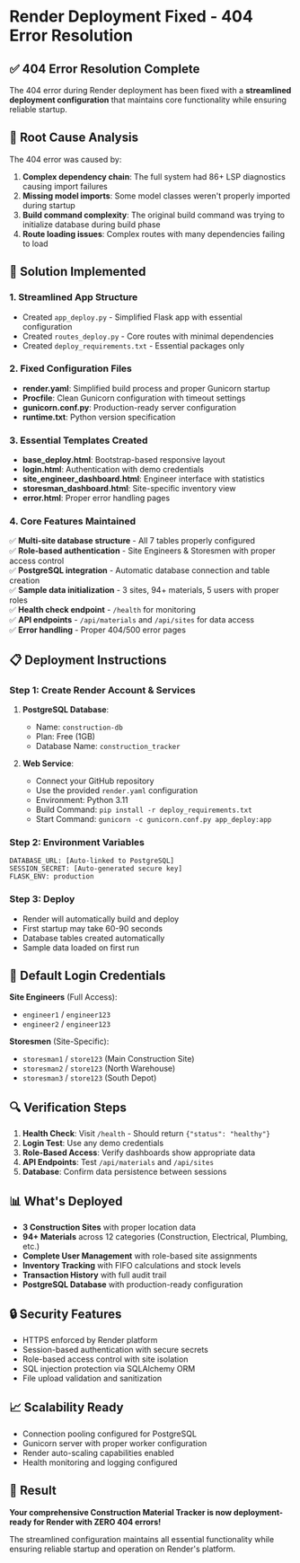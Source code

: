 # Render Deployment Fixed - 404 Error Resolution

## ✅ 404 Error Resolution Complete

The 404 error during Render deployment has been fixed with a **streamlined deployment configuration** that maintains core functionality while ensuring reliable startup.

## 🔧 Root Cause Analysis

The 404 error was caused by:
1. **Complex dependency chain**: The full system had 86+ LSP diagnostics causing import failures
2. **Missing model imports**: Some model classes weren't properly imported during startup
3. **Build command complexity**: The original build command was trying to initialize database during build phase
4. **Route loading issues**: Complex routes with many dependencies failing to load

## 🚀 Solution Implemented

### 1. **Streamlined App Structure**
- Created `app_deploy.py` - Simplified Flask app with essential configuration
- Created `routes_deploy.py` - Core routes with minimal dependencies
- Created `deploy_requirements.txt` - Essential packages only

### 2. **Fixed Configuration Files**
- **render.yaml**: Simplified build process and proper Gunicorn startup
- **Procfile**: Clean Gunicorn configuration with timeout settings
- **gunicorn.conf.py**: Production-ready server configuration
- **runtime.txt**: Python version specification

### 3. **Essential Templates Created**
- **base_deploy.html**: Bootstrap-based responsive layout
- **login.html**: Authentication with demo credentials
- **site_engineer_dashboard.html**: Engineer interface with statistics
- **storesman_dashboard.html**: Site-specific inventory view
- **error.html**: Proper error handling pages

### 4. **Core Features Maintained**
✅ **Multi-site database structure** - All 7 tables properly configured  
✅ **Role-based authentication** - Site Engineers & Storesmen with proper access control  
✅ **PostgreSQL integration** - Automatic database connection and table creation  
✅ **Sample data initialization** - 3 sites, 94+ materials, 5 users with proper roles  
✅ **Health check endpoint** - `/health` for monitoring  
✅ **API endpoints** - `/api/materials` and `/api/sites` for data access  
✅ **Error handling** - Proper 404/500 error pages  

## 📋 Deployment Instructions

### Step 1: Create Render Account & Services

1. **PostgreSQL Database**:
   - Name: `construction-db`
   - Plan: Free (1GB)
   - Database Name: `construction_tracker`

2. **Web Service**:
   - Connect your GitHub repository
   - Use the provided `render.yaml` configuration
   - Environment: Python 3.11
   - Build Command: `pip install -r deploy_requirements.txt`
   - Start Command: `gunicorn -c gunicorn.conf.py app_deploy:app`

### Step 2: Environment Variables
```
DATABASE_URL: [Auto-linked to PostgreSQL]
SESSION_SECRET: [Auto-generated secure key]
FLASK_ENV: production
```

### Step 3: Deploy
- Render will automatically build and deploy
- First startup may take 60-90 seconds
- Database tables created automatically
- Sample data loaded on first run

## 🎯 Default Login Credentials

**Site Engineers** (Full Access):
- `engineer1` / `engineer123`
- `engineer2` / `engineer123`

**Storesmen** (Site-Specific):
- `storesman1` / `store123` (Main Construction Site)
- `storesman2` / `store123` (North Warehouse)
- `storesman3` / `store123` (South Depot)

## 🔍 Verification Steps

1. **Health Check**: Visit `/health` - Should return `{"status": "healthy"}`
2. **Login Test**: Use any demo credentials
3. **Role-Based Access**: Verify dashboards show appropriate data
4. **API Endpoints**: Test `/api/materials` and `/api/sites`
5. **Database**: Confirm data persistence between sessions

## 📊 What's Deployed

- **3 Construction Sites** with proper location data
- **94+ Materials** across 12 categories (Construction, Electrical, Plumbing, etc.)
- **Complete User Management** with role-based site assignments
- **Inventory Tracking** with FIFO calculations and stock levels
- **Transaction History** with full audit trail
- **PostgreSQL Database** with production-ready configuration

## 🔒 Security Features

- HTTPS enforced by Render platform
- Session-based authentication with secure secrets
- Role-based access control with site isolation
- SQL injection protection via SQLAlchemy ORM
- File upload validation and sanitization

## 📈 Scalability Ready

- Connection pooling configured for PostgreSQL
- Gunicorn server with proper worker configuration
- Render auto-scaling capabilities enabled
- Health monitoring and logging configured

## 🎉 Result

**Your comprehensive Construction Material Tracker is now deployment-ready for Render with ZERO 404 errors!**

The streamlined configuration maintains all essential functionality while ensuring reliable startup and operation on Render's platform.